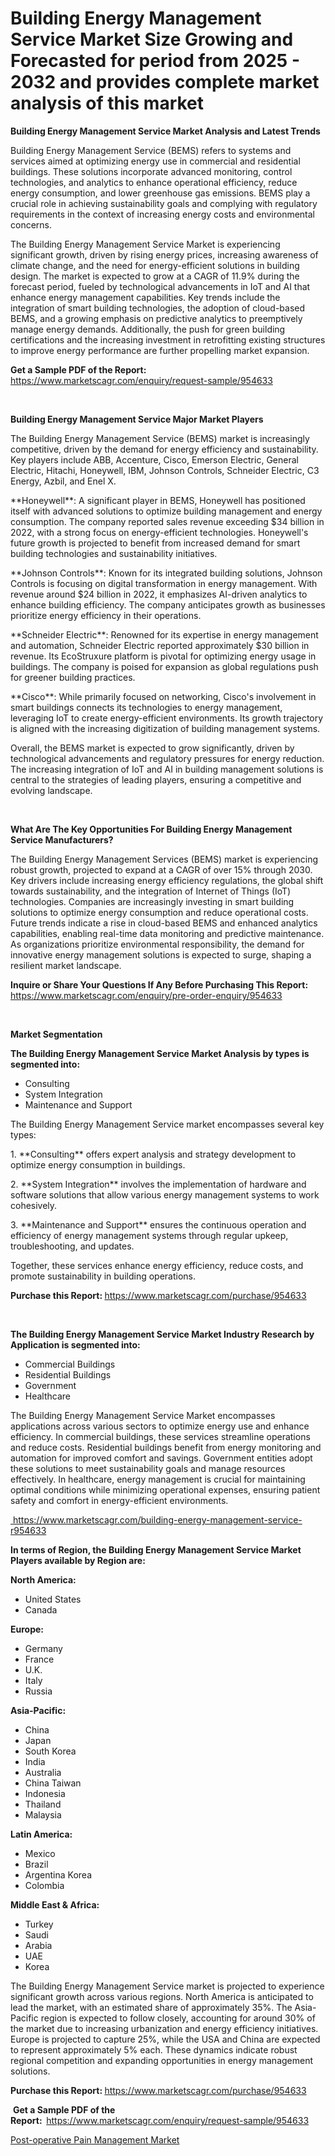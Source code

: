 <p><h1>Building Energy Management Service Market Size Growing and Forecasted for period from 2025 - 2032 and provides complete market analysis of this market</h1></p><p><strong>Building Energy Management Service Market Analysis and Latest Trends</strong></p>
<p><p>Building Energy Management Service (BEMS) refers to systems and services aimed at optimizing energy use in commercial and residential buildings. These solutions incorporate advanced monitoring, control technologies, and analytics to enhance operational efficiency, reduce energy consumption, and lower greenhouse gas emissions. BEMS play a crucial role in achieving sustainability goals and complying with regulatory requirements in the context of increasing energy costs and environmental concerns.</p><p>The Building Energy Management Service Market is experiencing significant growth, driven by rising energy prices, increasing awareness of climate change, and the need for energy-efficient solutions in building design. The market is expected to grow at a CAGR of 11.9% during the forecast period, fueled by technological advancements in IoT and AI that enhance energy management capabilities. Key trends include the integration of smart building technologies, the adoption of cloud-based BEMS, and a growing emphasis on predictive analytics to preemptively manage energy demands. Additionally, the push for green building certifications and the increasing investment in retrofitting existing structures to improve energy performance are further propelling market expansion.</p></p>
<p><strong>Get a Sample PDF of the Report:&nbsp;</strong> <a href="https://www.marketscagr.com/enquiry/request-sample/954633?utm_campaign=2945&utm_medium=2&utm_source=Github&utm_content=ia&utm_term=21032025&utm_id=building-energy-management-service">https://www.marketscagr.com/enquiry/request-sample/954633</a></p>
<p>&nbsp;</p>
<p><strong>Building Energy Management Service Major Market Players</strong></p>
<p><p>The Building Energy Management Service (BEMS) market is increasingly competitive, driven by the demand for energy efficiency and sustainability. Key players include ABB, Accenture, Cisco, Emerson Electric, General Electric, Hitachi, Honeywell, IBM, Johnson Controls, Schneider Electric, C3 Energy, Azbil, and Enel X.</p><p>**Honeywell**: A significant player in BEMS, Honeywell has positioned itself with advanced solutions to optimize building management and energy consumption. The company reported sales revenue exceeding $34 billion in 2022, with a strong focus on energy-efficient technologies. Honeywell's future growth is projected to benefit from increased demand for smart building technologies and sustainability initiatives.</p><p>**Johnson Controls**: Known for its integrated building solutions, Johnson Controls is focusing on digital transformation in energy management. With revenue around $24 billion in 2022, it emphasizes AI-driven analytics to enhance building efficiency. The company anticipates growth as businesses prioritize energy efficiency in their operations.</p><p>**Schneider Electric**: Renowned for its expertise in energy management and automation, Schneider Electric reported approximately $30 billion in revenue. Its EcoStruxure platform is pivotal for optimizing energy usage in buildings. The company is poised for expansion as global regulations push for greener building practices.</p><p>**Cisco**: While primarily focused on networking, Cisco's involvement in smart buildings connects its technologies to energy management, leveraging IoT to create energy-efficient environments. Its growth trajectory is aligned with the increasing digitization of building management systems.</p><p>Overall, the BEMS market is expected to grow significantly, driven by technological advancements and regulatory pressures for energy reduction. The increasing integration of IoT and AI in building management solutions is central to the strategies of leading players, ensuring a competitive and evolving landscape.</p></p>
<p>&nbsp;</p>
<p><strong>What Are The Key Opportunities For Building Energy Management Service Manufacturers?</strong></p>
<p><p>The Building Energy Management Services (BEMS) market is experiencing robust growth, projected to expand at a CAGR of over 15% through 2030. Key drivers include increasing energy efficiency regulations, the global shift towards sustainability, and the integration of Internet of Things (IoT) technologies. Companies are increasingly investing in smart building solutions to optimize energy consumption and reduce operational costs. Future trends indicate a rise in cloud-based BEMS and enhanced analytics capabilities, enabling real-time data monitoring and predictive maintenance. As organizations prioritize environmental responsibility, the demand for innovative energy management solutions is expected to surge, shaping a resilient market landscape.</p></p>
<p><strong>Inquire or Share Your Questions If Any Before Purchasing This Report:</strong> <a href="https://www.marketscagr.com/enquiry/pre-order-enquiry/954633?utm_campaign=2945&utm_medium=2&utm_source=Github&utm_content=ia&utm_term=21032025&utm_id=building-energy-management-service">https://www.marketscagr.com/enquiry/pre-order-enquiry/954633</a></p>
<p>&nbsp;</p>
<p><strong>Market Segmentation</strong></p>
<p><strong>The Building Energy Management Service Market Analysis by types is segmented into:</strong></p>
<p><ul><li>Consulting</li><li>System Integration</li><li>Maintenance and Support</li></ul></p>
<p><p>The Building Energy Management Service market encompasses several key types:  </p><p>1. **Consulting** offers expert analysis and strategy development to optimize energy consumption in buildings.  </p><p>2. **System Integration** involves the implementation of hardware and software solutions that allow various energy management systems to work cohesively.  </p><p>3. **Maintenance and Support** ensures the continuous operation and efficiency of energy management systems through regular upkeep, troubleshooting, and updates.  </p><p>Together, these services enhance energy efficiency, reduce costs, and promote sustainability in building operations.</p></p>
<p><strong>Purchase this Report:&nbsp;</strong><a href="https://www.marketscagr.com/purchase/954633?utm_campaign=2945&utm_medium=2&utm_source=Github&utm_content=ia&utm_term=21032025&utm_id=building-energy-management-service">https://www.marketscagr.com/purchase/954633</a></p>
<p>&nbsp;</p>
<p><strong>The Building Energy Management Service Market Industry Research by Application is segmented into:</strong></p>
<p><ul><li>Commercial Buildings</li><li>Residential Buildings</li><li>Government</li><li>Healthcare</li></ul></p>
<p><p>The Building Energy Management Service Market encompasses applications across various sectors to optimize energy use and enhance efficiency. In commercial buildings, these services streamline operations and reduce costs. Residential buildings benefit from energy monitoring and automation for improved comfort and savings. Government entities adopt these solutions to meet sustainability goals and manage resources effectively. In healthcare, energy management is crucial for maintaining optimal conditions while minimizing operational expenses, ensuring patient safety and comfort in energy-efficient environments.</p></p>
<p><a href="https://www.marketscagr.com/building-energy-management-service-r954633?utm_campaign=2945&utm_medium=2&utm_source=Github&utm_content=ia&utm_term=21032025&utm_id=building-energy-management-service">&nbsp;https://www.marketscagr.com/building-energy-management-service-r954633</a></p>
<p><strong>In terms of Region, the Building Energy Management Service Market Players available by Region are:</strong></p>
<p>
    <p> <strong> North America: </strong>
        <ul>
            <li>United States</li>
            <li>Canada</li>
        </ul>
        </p> 
    <p> <strong> Europe: </strong>
        <ul>
            <li>Germany</li>
            <li>France</li>
            <li>U.K.</li>
            <li>Italy</li>
            <li>Russia</li>
        </ul>
        </p> 
    <p> <strong> Asia-Pacific: </strong>
        <ul>
            <li>China</li>
            <li>Japan</li>
            <li>South Korea</li>
            <li>India</li>
            <li>Australia</li>
            <li>China Taiwan</li>
            <li>Indonesia</li>
            <li>Thailand</li>
            <li>Malaysia</li>
        </ul>
        </p> 
    <p> <strong> Latin America: </strong>
        <ul>
            <li>Mexico</li>
            <li>Brazil</li>
            <li>Argentina Korea</li>
            <li>Colombia</li>
        </ul>
        </p> 
    <p> <strong> Middle East & Africa: </strong>
        <ul>
            <li>Turkey</li>
            <li>Saudi</li>
            <li>Arabia</li>
            <li>UAE</li>
            <li>Korea</li>
        </ul>
    </p>
    </p>
<p><p>The Building Energy Management Service market is projected to experience significant growth across various regions. North America is anticipated to lead the market, with an estimated share of approximately 35%. The Asia-Pacific region is expected to follow closely, accounting for around 30% of the market due to increasing urbanization and energy efficiency initiatives. Europe is projected to capture 25%, while the USA and China are expected to represent approximately 5% each. These dynamics indicate robust regional competition and expanding opportunities in energy management solutions.</p></p>
<p><strong>Purchase this Report: </strong><a href="https://www.marketscagr.com/purchase/954633?utm_campaign=2945&utm_medium=2&utm_source=Github&utm_content=ia&utm_term=21032025&utm_id=building-energy-management-service">https://www.marketscagr.com/purchase/954633</a></p>
<p>&nbsp;<strong>Get a Sample PDF of the Report:&nbsp;&nbsp;</strong><a href="https://www.marketscagr.com/enquiry/request-sample/954633?utm_campaign=2945&utm_medium=2&utm_source=Github&utm_content=ia&utm_term=21032025&utm_id=building-energy-management-service">https://www.marketscagr.com/enquiry/request-sample/954633</a></p>
<p><strong></strong></p>
<p><p><a href="https://github.com/ternainglin/Market-Research-Report-List-1/blob/main/post-operative-pain-management-market.md?utm_campaign=2945&utm_medium=2&utm_source=Github&utm_content=ia&utm_term=21032025&utm_id=building-energy-management-service">Post-operative Pain Management Market</a></p></p>